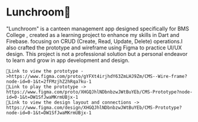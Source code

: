 # Lunchroom💜
  "Lunchroom" is a canteen management app designed specifically for BMS College , created as a learning project to enhance my skills in Dart and Firebase. focusing on CRUD (Create, Read, Update, Delete) operations.I also crafted the prototype and wireframe using Figma to practice UI/UX design. This project is not a professional solution but a personal endeavor to learn and grow in app development and design.
  
    🔗Link to view the prototype ->https://www.figma.com/proto/gYFXt4irjhdY63ZmLHJ9Zm/CMS--Wire-frame?node-id=0-1&t=2fFMzjhZ2hRqa7ku-1
    🔗Link to play the prototype -> https://www.figma.com/proto/XHGQJhlNDbnbzwJWtBuYEb/CMS-Prototype?node-id=0-1&t=DW1SfJwaMKrmUBjx-1
    🔗Link to view the design layout and connections -> https://www.figma.com/design/XHGQJhlNDbnbzwJWtBuYEb/CMS-Prototype?node-id=0-1&t=DW1SfJwaMKrmUBjx-1
